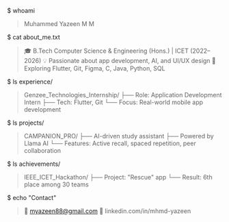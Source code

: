 $ whoami
> Muhammed Yazeen M M

$ cat about_me.txt
> 🎓 B.Tech Computer Science & Engineering (Hons.) | ICET (2022–2026)
> 💡 Passionate about app development, AI, and UI/UX design
> 🚀 Exploring Flutter, Git, Figma, C, Java, Python, SQL

$ ls experience/
> Genzee_Technologies_Internship/
    ├── Role: Application Development Intern
    ├── Tech: Flutter, Git
    └── Focus: Real-world mobile app development

$ ls projects/
> CAMPANION_PRO/
    ├── AI-driven study assistant
    ├── Powered by Llama AI
    └── Features: Active recall, spaced repetition, peer collaboration

$ ls achievements/
> IEEE_ICET_Hackathon/
    ├── Project: "Rescue" app
    └── Result: 6th place among 30 teams

$ echo "Contact"
> 📧 myazeen88@gmail.com
> 🔗 linkedin.com/in/mhmd-yazeen
